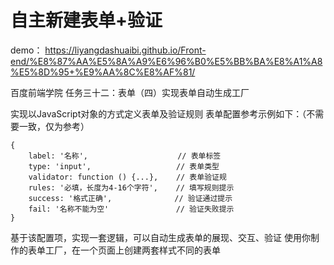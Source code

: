 # 自主新建表单+验证

demo： https://liyangdashuaibi.github.io/Front-end/%E8%87%AA%E5%8A%A9%E6%96%B0%E5%BB%BA%E8%A1%A8%E5%8D%95+%E9%AA%8C%E8%AF%81/

百度前端学院
任务三十二：表单（四）实现表单自动生成工厂

实现以JavaScript对象的方式定义表单及验证规则
表单配置参考示例如下：（不需要一致，仅为参考）

    {
        label: '名称',                    // 表单标签
        type: 'input',                   // 表单类型
        validator: function () {...},    // 表单验证规
        rules: '必填，长度为4-16个字符',    // 填写规则提示
        success: '格式正确',              // 验证通过提示
        fail: '名称不能为空'               // 验证失败提示
    }
    
基于该配置项，实现一套逻辑，可以自动生成表单的展现、交互、验证
使用你制作的表单工厂，在一个页面上创建两套样式不同的表单
